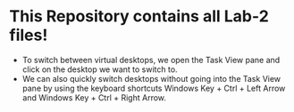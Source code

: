 # This Repository contains all Lab-2 files!

- To switch between virtual desktops, we open the Task View pane and click on the desktop we want to switch to. 
- We can also quickly switch desktops without going into the Task View pane by using the keyboard shortcuts Windows Key + Ctrl + Left Arrow and Windows Key + Ctrl + Right Arrow. 
